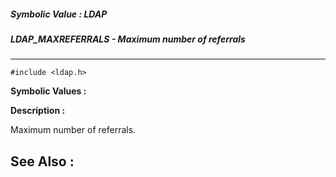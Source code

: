 ##### Symbolic Value : LDAP
##### LDAP_MAXREFERRALS - Maximum number of referrals
---
```
#include <ldap.h>
```

**Symbolic Values :**



**Description :**

Maximum number of referrals.


**See Also :**
---
